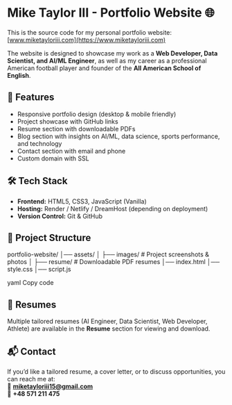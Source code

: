 # Mike Taylor III - Portfolio Website 🌐

This is the source code for my personal portfolio website: [www.miketayloriii.com](https://www.miketayloriii.com)  

The website is designed to showcase my work as a **Web Developer, Data Scientist, and AI/ML Engineer**, as well as my career as a professional American football player and founder of the **All American School of English**.  

## 🚀 Features
- Responsive portfolio design (desktop & mobile friendly)
- Project showcase with GitHub links
- Resume section with downloadable PDFs
- Blog section with insights on AI/ML, data science, sports performance, and technology
- Contact section with email and phone
- Custom domain with SSL

## 🛠️ Tech Stack
- **Frontend:** HTML5, CSS3, JavaScript (Vanilla)
- **Hosting:** Render / Netlify / DreamHost (depending on deployment)
- **Version Control:** Git & GitHub

## 📂 Project Structure
portfolio-website/
│── assets/
│ ├── images/ # Project screenshots & photos
│ ├── resume/ # Downloadable PDF resumes
│── index.html
│── style.css
│── script.js

yaml
Copy code

## 📄 Resumes
Multiple tailored resumes (AI Engineer, Data Scientist, Web Developer, Athlete) are available in the **Resume** section for viewing and download.

## 📬 Contact
If you’d like a tailored resume, a cover letter, or to discuss opportunities, you can reach me at:  
📧 **miketayloriii15@gmail.com**  
📱 **+48 571 211 475**

